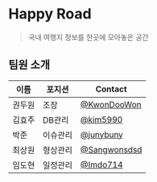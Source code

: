 # Happy Road
> 국내 여행지 정보를 한곳에 모아놓은 공간

## 팀원 소개

| 이름 | 포지션 | Contact |
| --- | --- | --- |
| 권두원 | 조장 | [@KwonDooWon](github.com/KwonDooWon) |
| 김효주 | DB관리 | [@kim5990](github.com/kim5990) |
| 박준 | 이슈관리 | [@junybuny](github.com/junybuny) |
| 최상원 | 형상관리 | [@Sangwonsdsd](github.com/Sangwonsdsd) |
| 임도현 | 일정관리 | [@Imdo714](github.com/Imdo714) |
